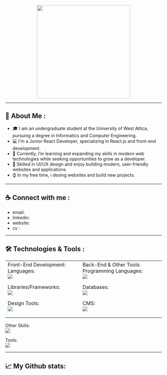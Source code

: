 <div align="center" width="50">
    <img alt="" src="./assets/oh hi there.png" width="300"/>
</div>

---
## :moyai: About Me :
- :mortar_board: I am an undergraduate student at the University of West Attica, pursuing a degree in Informatics and Computer Engineering.
- 💻 I'm a Junior React Developer, specializing in React.js and front-end development.
- 🌱 Currently, I’m learning and expanding my skills in modern web technologies while seeking opportunities to grow as a developer.
- 🎨 Skilled in UI/UX design and enjoy building modern, user-friendly websites and applications.
- ⌚ In my free time, i desing websites and build new projects.
---



## :coffee: Connect with me :
- email:
- linkedin: 
- website:
- cv :
---


## 🛠️ Technologies & Tools :

<table> <tr> <td>
Front-End Development:
Languages: <br>
<a href="https://skillicons.dev"> <img src="https://skillicons.dev/icons?i=html,css,js,ts" /> </a>

Libraries/Frameworks: <br>
<a href="https://skillicons.dev"> <img src="https://skillicons.dev/icons?i=react,tailwind,bootstrap,redux" /> </a>

Design Tools: <br>
<a href="https://skillicons.dev"> <img src="https://skillicons.dev/icons?i=figma,ps,pr" /> </a>

</td> <td>
Back-End & Other Tools:
Programming Languages: <br>
<a href="https://skillicons.dev"> <img src="https://skillicons.dev/icons?i=java,spring,nodejs" /> </a>

Databases: <br>
<a href="https://skillicons.dev"> <img src="https://skillicons.dev/icons?i=postgres,mysql" /> </a>

CMS: <br>
<a href="https://skillicons.dev"> <img src="https://skillicons.dev/icons?i=wordpress" /> </a>

</td> </tr>
</table>

Other Skills: <br>
<a href="https://skillicons.dev"> <img src="https://skillicons.dev/icons?i=c,cpp,py,php,matlab" /></a>

Tools: <br>
<a href="https://skillicons.dev"> <img src="https://skillicons.dev/icons?i=vscode,androidstudio" /></a>

---
## 📈 My Github stats:




